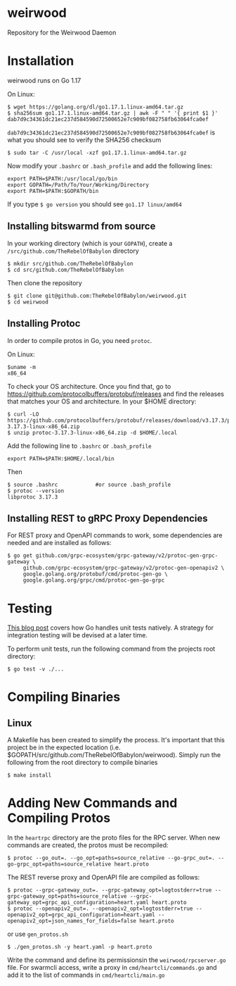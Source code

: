 # weirwood

Repository for the Weirwood Daemon

# Installation

weirwood runs on Go 1.17

On Linux:

```
$ wget https://golang.org/dl/go1.17.1.linux-amd64.tar.gz
$ sha256sum go1.17.1.linux-amd64.tar.gz | awk -F " " '{ print $1 }'
dab7d9c34361dc21ec237d584590d72500652e7c909bf082758fb63064fca0ef
```
`dab7d9c34361dc21ec237d584590d72500652e7c909bf082758fb63064fca0ef` is what you should see to verify the SHA256 checksum
```
$ sudo tar -C /usr/local -xzf go1.17.1.linux-amd64.tar.gz
```
Now modify your `.bashrc` or `.bash_profile` and add the following lines:
```
export PATH=$PATH:/usr/local/go/bin
export GOPATH=/Path/To/Your/Working/Directory
export PATH=$PATH:$GOPATH/bin
```
If you type `$ go version` you should see `go1.17 linux/amd64`

## Installing bitswarmd from source

In your working directory (which is your `GOPATH`), create a `/src/github.com/TheRebelOfBabylon` directory
```
$ mkdir src/github.com/TheRebelOfBabylon
$ cd src/github.com/TheRebelOfBabylon
```
Then clone the repository
```
$ git clone git@github.com:TheRebelOfBabylon/weirwood.git
$ cd weirwood
```

## Installing Protoc

In order to compile protos in Go, you need `protoc`.

On Linux:

```
$uname -m
x86_64
```
To check your OS architecture. Once you find that, go to https://github.com/protocolbuffers/protobuf/releases and find the releases that matches your OS and architecture. In your $HOME directory:
```
$ curl -LO https://github.com/protocolbuffers/protobuf/releases/download/v3.17.3/protoc-3.17.3-linux-x86_64.zip
$ unzip protoc-3.17.3-linux-x86_64.zip -d $HOME/.local
```
Add the following line to `.bashrc` or `.bash_profile`
```
export PATH=$PATH:$HOME/.local/bin
```
Then
```
$ source .bashrc            #or source .bash_profile
$ protoc --version
libprotoc 3.17.3
```
## Installing REST to gRPC Proxy Dependencies

For REST proxy and OpenAPI commands to work, some dependencies are needed and are installed as follows:
```
$ go get github.com/grpc-ecosystem/grpc-gateway/v2/protoc-gen-grpc-gateway \
     github.com/grpc-ecosystem/grpc-gateway/v2/protoc-gen-openapiv2 \
     google.golang.org/protobuf/cmd/protoc-gen-go \
     google.golang.org/grpc/cmd/protoc-gen-go-grpc
```

# Testing

[This blog post](https://blog.alexellis.io/golang-writing-unit-tests/) covers how Go handles unit tests natively. A strategy for integration testing will be devised at a later time. 

To perform unit tests, run the following command from the projects root directory:
```
$ go test -v ./...
```

# Compiling Binaries

## Linux
A Makefile has been created to simplify the process. It's important that this project be in the expected location (i.e. $GOPATH/src/github.com/TheRebelOfBabylon/weirwood). Simply run the following from the root directory to compile binaries
```
$ make install
```

# Adding New Commands and Compiling Protos
In the `heartrpc` directory are the proto files for the RPC server. When new commands are created, the protos must be recompiled:
```
$ protoc --go_out=. --go_opt=paths=source_relative --go-grpc_out=. --go-grpc_opt=paths=source_relative heart.proto
```
The REST reverse proxy and OpenAPI file are compiled as follows:
```
$ protoc --grpc-gateway_out=. --grpc-gateway_opt=logtostderr=true --grpc-gateway_opt=paths=source_relative --grpc-gateway_opt=grpc_api_configuration=heart.yaml heart.proto
$ protoc --openapiv2_out=. --openapiv2_opt=logtostderr=true --openapiv2_opt=grpc_api_configuration=heart.yaml --openapiv2_opt=json_names_for_fields=false heart.proto
```
or use `gen_protos.sh`
```
$ ./gen_protos.sh -y heart.yaml -p heart.proto
```

Write the command and define its permissionsin the `weirwood/rpcserver.go` file. For swarmcli access, write a proxy in `cmd/heartcli/commands.go` and add it to the list of commands in `cmd/heartcli/main.go`